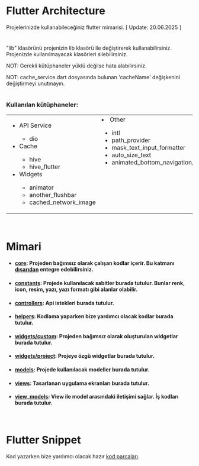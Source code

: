 # Flutter Architecture

Projelerinizde kullanabileceğiniz flutter mimarisi. [ Update: 20.06.2025 ]

#

"lib" klasörünü projenizin lib klasörü ile değiştirerek kullanabilirsiniz. Projenizde kullanılmayacak klasörleri silebilirsiniz.

NOT: Gerekli kütüphaneler yüklü değilse hata alabilirsiniz.

NOT: cache_service.dart dosyasında bulunan 'cacheName' değişkenini değiştirmeyi unutmayın.

#

### Kullanılan kütüphaneler:

<table>
  <tr valign="top">
    <td>
      <ul>
        <li>API Service</li>
        <ul>
          <li>dio</li>
        </ul>
        <li>Cache</li>
        <ul>
          <li>hive</li>
          <li>hive_flutter</li>
        </ul>
        <li>Widgets</li>
        <ul>
          <li>animator</li>
          <li>another_flushbar</li>
          <li>cached_network_image</li>
        </ul>
      </ul>
    </td>
    <td>
      <li>Other</li>
      <ul>
        <li>intl</li>
        <li>path_provider</li>
        <li>mask_text_input_formatter</li>
        <li>auto_size_text</li>
        <li>animated_bottom_navigation_bar</li>
      </ul>
    </td>
  </tr>
</table>

<!-- # api -->
  <!-- dio:  -->
<!--  -->
  <!-- # widgets -->
  <!-- animator:  -->
  <!-- another_flushbar:  -->
  <!-- cached_network_image:  -->
<!--  -->
  <!-- # cache -->
  <!-- hive:  -->
  <!-- hive_flutter:  -->
<!--  -->
  <!-- # other -->
  <!-- intl:  -->
  <!-- path_provider:  -->
  <!-- mask_text_input_formatter:  -->
  <!-- auto_size_text:  -->
<!--  -->
  <!-- # projects -->
  <!-- animated_bottom_navigation_bar:  -->

<br>

# Mimari

- #### [core](https://github.com/cihatyalman/flutter_architecture/tree/master/lib/core): Projeden bağımsız olarak çalışan kodlar içerir. Bu katmanı [dışarıdan](https://github.com/cihatyalman/flutter_core) entegre edebilirsiniz.
- #### [constants](https://github.com/cihatyalman/flutter_architecture/tree/master/lib/constants): Projede kullanılacak sabitler burada tutulur. Bunlar renk, icon, resim, yazı, yazı formatı gibi alanlar olabilir.
- #### [controllers](https://github.com/cihatyalman/flutter_architecture/tree/master/lib/controllers): Api istekleri burada tutulur.
- #### [helpers](https://github.com/cihatyalman/flutter_architecture/tree/master/lib/helpers): Kodlama yaparken bize yardımcı olacak kodlar burada tutulur.
- #### [widgets/custom](https://github.com/cihatyalman/flutter_architecture/tree/master/lib/widgets/custom): Projeden bağımsız olarak oluşturulan widgetlar burada tutulur.
- #### [widgets/project](https://github.com/cihatyalman/flutter_architecture/tree/master/lib/widgets/project): Projeye özgü widgetlar burada tutulur.
- #### [models](https://github.com/cihatyalman/flutter_architecture/tree/master/lib/models): Projede kullanılacak modeller burada tutulur.
- #### [views](https://github.com/cihatyalman/flutter_architecture/tree/master/lib/views): Tasarlanan uygulama ekranları burada tutulur.
- #### [view_models](https://github.com/cihatyalman/flutter_architecture/tree/master/lib/view_models): View ile model arasındaki iletişimi sağlar. İş kodları burada tutulur.

<br>

# Flutter Snippet
Kod yazarken bize yardımcı olacak hazır [kod parçaları](https://github.com/cihatyalman/flutter_architecture/tree/master/flutter.code-snippets).

